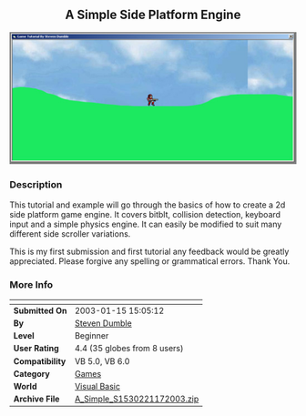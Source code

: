 ﻿<div align="center">

## A Simple Side Platform Engine

<img src="PIC200311702013463.jpg">
</div>

### Description

This tutorial and example will go through the basics of how to create a 2d side platform game engine. It covers bitblt, collision detection, keyboard input and a simple physics engine. It can easily be modified to suit many different side scroller variations.

This is my first submission and first tutorial any feedback would be greatly appreciated. Please forgive any spelling or grammatical errors. Thank You.
 
### More Info
 


<span>             |<span>
---                |---
**Submitted On**   |2003-01-15 15:05:12
**By**             |[Steven Dumble](https://github.com/Planet-Source-Code/PSCIndex/blob/master/ByAuthor/steven-dumble.md)
**Level**          |Beginner
**User Rating**    |4.4 (35 globes from 8 users)
**Compatibility**  |VB 5\.0, VB 6\.0
**Category**       |[Games](https://github.com/Planet-Source-Code/PSCIndex/blob/master/ByCategory/games__1-38.md)
**World**          |[Visual Basic](https://github.com/Planet-Source-Code/PSCIndex/blob/master/ByWorld/visual-basic.md)
**Archive File**   |[A\_Simple\_S1530221172003\.zip](https://github.com/Planet-Source-Code/steven-dumble-a-simple-side-platform-engine__1-42489/archive/master.zip)








